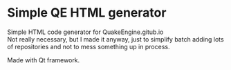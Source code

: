 # Simple QE HTML generator
 Simple HTML code generator for QuakeEngine.gitub.io  
 Not really necessary, but I made it anyway, just to simplify batch adding lots of repositories and not to mess something up in process.  
   
 Made with Qt framework.

